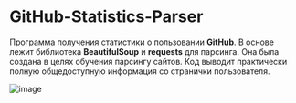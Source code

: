 # GitHub-Statistics-Parser
Программа получения статистики о пользовании **GitHub**. В основе лежит библиотека **BeautifulSoup** и **requests** для парсинга. Она была создана в целях обучения парсингу сайтов. Код выводит практически полную общедоступную информация со странички пользователя. 

![image](https://user-images.githubusercontent.com/78260779/139663589-a7639636-60d8-4bde-b8a5-b33976c7d10d.png)
